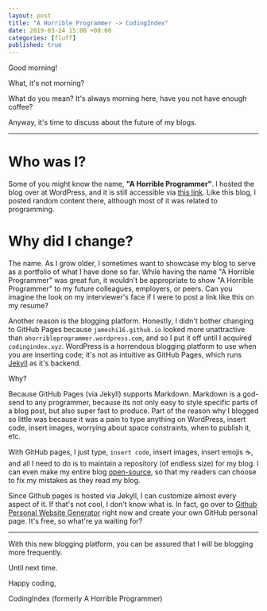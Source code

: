 ```yaml
---
layout: post
title: "A Horrible Programmer -> CodingIndex"
date: 2019-03-24 15:00 +08:00
categories: [fluff]
published: true
---
```


Good morning!

What, it's not morning?

What do you mean? It's always morning here, have you not have enough coffee?

Anyway, it's time to discuss about the future of my blogs.

---

# Who was I?
Some of you might know the name, **"A Horrible Programmer"**. I hosted the blog over at WordPress, and it is still accessible via [this link](http://oldblog.codingindex.xyz). Like this blog, I posted random content there, although most of it was related to programming.

# Why did I change?
The name. As I grow older, I sometimes want to showcase my blog to serve as a portfolio of what I have done so far. While having the name "A Horrible Programmer" was great fun, it wouldn't be appropriate to show "A Horrible Programmer" to my future colleagues, employers, or peers. Can you imagine the look on my interviewer's face if I were to post a link like this on my resume?

Another reason is the blogging platform. Honestly, I didn't bother changing to GitHub Pages because `jameshi16.github.io` looked more unattractive than `ahorribleprogrammer.wordpress.com`, and so I put it off until I acquired `codingindex.xyz`. WordPress is a horrendous blogging platform to use when you are inserting code; it's not as intuitive as GitHub Pages, which runs [Jekyll](https://jekyllrb.com/) as it's backend.

Why?

Because GitHub Pages (via Jekyll) supports Markdown. Markdown is a god-send to any programmer, because its not only easy to style specific parts of a blog post, but also super fast to produce. Part of the reason why I blogged so little was because it was a pain to type anything on WordPress, insert code, insert images, worrying about space constraints, when to publish it, etc.

With GitHub pages, I just type, `insert code`, insert images, insert emojis :coffee:, and all I need to do is to maintain a repository (of endless size) for my blog. I can even make my entire blog [open-source](https://github.com/jameshi16/personal-website), so that my readers can choose to fix my mistakes as they read my blog.

Since Github pages is hosted via Jekyll, I can customize almost every aspect of it. If that's not cool, I don't know what is. In fact, go over to [Github Personal Website Generator](https://github.dev/) right now and create your own GitHub personal page. It's free, so what're ya waiting for?

---

With this new blogging platform, you can be assured that I will be blogging more frequently.

Until next time.

Happy coding,

CodingIndex (formerly A Horrible Programmer)
